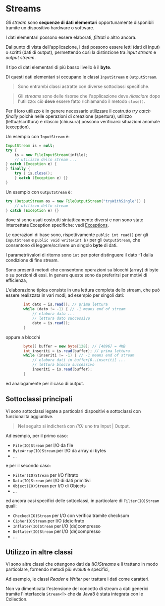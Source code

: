 # Streams

Gli *stream* sono **sequenze di dati elementari** opportunamente disponibili tramite un dispositivo hardware o software.

I dati elementari possono essere elaborati, *filtrati* o altro ancora.

Dal punto di vista dell'applicazione, i dati possono essere letti (dati di input) o scritti (dati di output), permettendo così la distinzione tra *input stream* e *output stream*.

Il tipo di dati elementari di più basso livello è il **byte**.

Di questi dati elementari si occupano le classi ``InputStream`` e ``OutputStream``.

>Sono entrambi classi astratte con diverse sottoclassi specifiche.

>Gli *streams* sono delle risorse che l'applicazione deve *rilasciare* dopo l'utilizzo: ciò **deve** essere fatto richiamando il metodo ``close()``.

Per il loro utilizzo è in genere necessario utilizzare il costrutto *try catch finally* poichè nelle operazioni di creazione (apertura), utilizzo (lettua/scrittura) e rilascio (chiusura) possono verificarsi situazioni anomale (exception).

Un esempio con ``InputStream`` è:
```Java
InputStream is = null;
try {
    is = new FileInputStream(infile);
    // utilizzo dello stream ...
} catch (Exception e) {
} finally {
    try { is.close();
    } catch (Exception e) {}
}
```
Un esempio con ``OutputStream`` è:
```Java
try (OutputStream os = new FileOutputStream("tryWithSingle")) {
    // utilizzo dello stream
} catch (Exception e) {}
```
dove si sono usati costrutti sintatticamente diversi e non sono state intercettate Exception specifiche: vedi [Exceptions](../Exceptions/README.md).

Le operazioni di base sono, rispettivamente ``public int read()`` per gli ``InputStream`` e ``public void write(int b)`` per gli ``OutputStream``, che consentono di leggere/scrivere un singolo **byte** di dati.

I parametri/valori di ritorno sono ``int`` per poter distinguere il dato -1 dalla condizione di fine stream.

Sono presenti metodi che consentono operazioni su blocchi (array) di byte o su porzioni di essi. In genere queste sono da preferirsi per motivi di efficienza,

L'elaborazione tipica consiste in una lettura completa dello stream, che può essere realizzata in vari modi, ad esempio per singoli dati:
```Java
        int dato = is.read(); // prima lettura
        while (dato != -1) { // -1 means end of stream
            // elabora dato ...
            // lettura dato successivo
            dato = is.read();
        }
```
oppure a blocchi
```Java
        byte[] buffer = new byte[128]; // [4096] = 4KB
        int inseriti = is.read(buffer); // prima lettura
        while (inseriti != -1) { // -1 means end of stream
            // elabora dati in buffer[0..inseriti[ ...
            // lettura blocco successivo
            inseriti = is.read(buffer);
        }
```
ed analogamente per il caso di output.

## Sottoclassi principali

Vi sono sottoclassi legate a particolari dispositivi e sottoclassi con funzionalità aggiuntive.

>Nel seguito si indicherà con *(IO)* uno tra Input | Output.

Ad esempio, per il primo caso:
* ``File(IO)Stream`` per I/O da file
* ``ByteArray(IO)Stream`` per I/O da array di bytes
* ...

e per il secondo caso:
* ``Filter(IO)Stream`` per I/O filtrato
* ``Data(IO)Stream`` per I/O di dati primitivi
* ``Object(IO)Stream`` per I/O di Objects
* ...

ed ancora casi specifici delle sottoclassi, in particolare di ``Filter(IO)Stream`` quali:
* ``Checked(IO)Stream`` per I/O con verifica tramite checksum
* ``CipherIO)Stream`` per I/O (de)cifrato
* ``Inflater(IO)Stream`` per I/O (de)compresso
* ``Deflater(IO)Stream`` per I/O (de)compresso
* ...

## Utilizzo in altre classi

Vi sono altre classi che ottengono dati da *(IO)Streams* e li trattano in modo particolare, fornendo metodi più *evoluti* e specifici,

Ad esempio, le classi *Reader* e *Writer* per trattare i dati come caratteri.

Non va dimenticata l'estensione del concetto di stream a dati generici tramite l'interfaccia ``Stream<T>`` che da Java8 è stata integrata con le Collection.
